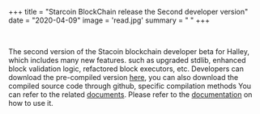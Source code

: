 +++
title = "Starcoin BlockChain release the Second developer version"
date = "2020-04-09"
image = 'read.jpg'
summary = " "
+++


<br/>


The second version of the Stacoin blockchain developer beta for Halley, which includes many new features. such as upgraded stdlib, enhanced block validation logic, refactored block executors, etc. Developers can download the pre-compiled version [here](https://github.com/starcoinorg/starcoin/releases/tag/v0.2.0), you can also download the compiled source code through github, specific compilation methods You can refer to the related [documents](http://developer.starcoin.org/en/build/). Please refer to the [documentation](http://developer.starcoin.org/en/first_transaction/) on how to use it.
